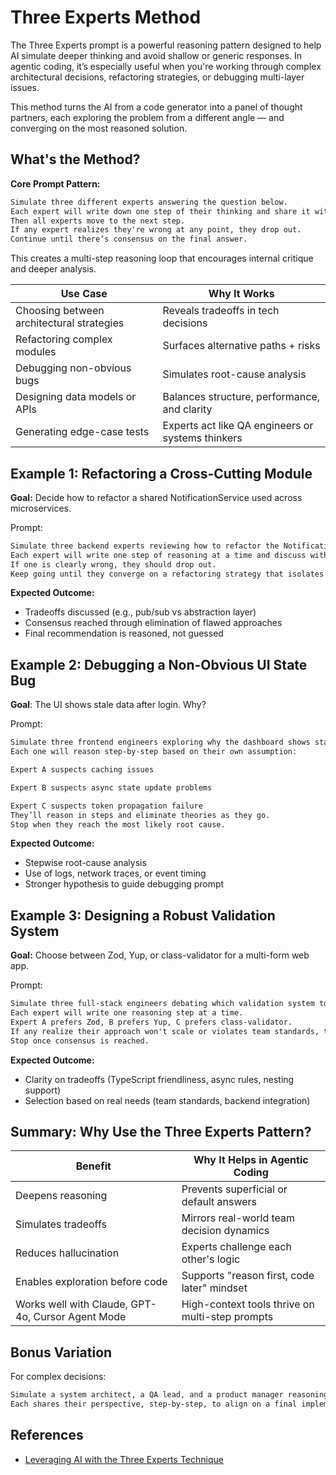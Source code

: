 # Three Experts Method

The Three Experts prompt is a powerful reasoning pattern designed to help AI simulate deeper thinking and avoid shallow or generic responses. In agentic coding, it’s especially useful when you're working through complex architectural decisions, refactoring strategies, or debugging multi-layer issues.

This method turns the AI from a code generator into a panel of thought partners, each exploring the problem from a different angle — and converging on the most reasoned solution.

## What's the Method?

**Core Prompt Pattern:**

```txt
Simulate three different experts answering the question below.
Each expert will write down one step of their thinking and share it with the group.
Then all experts move to the next step.
If any expert realizes they're wrong at any point, they drop out.
Continue until there’s consensus on the final answer.
```

This creates a multi-step reasoning loop that encourages internal critique and deeper analysis.

| **Use Case**                              | **Why It Works**                                  |
|-------------------------------------------|---------------------------------------------------|
| Choosing between architectural strategies | Reveals tradeoffs in tech decisions               |
| Refactoring complex modules               | Surfaces alternative paths + risks                |
| Debugging non-obvious bugs                | Simulates root-cause analysis                     |
| Designing data models or APIs             | Balances structure, performance, and clarity      |
| Generating edge-case tests                | Experts act like QA engineers or systems thinkers |

## Example 1: Refactoring a Cross-Cutting Module

**Goal:** Decide how to refactor a shared NotificationService used across microservices.

Prompt:

```txt
Simulate three backend experts reviewing how to refactor the NotificationService, which is currently tightly coupled to both billing and auth services.
Each expert will write one step of reasoning at a time and discuss with the group.
If one is clearly wrong, they should drop out.
Keep going until they converge on a refactoring strategy that isolates the service and makes it reusable.
```

**Expected Outcome:**

- Tradeoffs discussed (e.g., pub/sub vs abstraction layer)
- Consensus reached through elimination of flawed approaches
- Final recommendation is reasoned, not guessed

## Example 2: Debugging a Non-Obvious UI State Bug

**Goal**: The UI shows stale data after login. Why?

Prompt:

```txt
Simulate three frontend engineers exploring why the dashboard shows stale user data after login.
Each one will reason step-by-step based on their own assumption:

Expert A suspects caching issues

Expert B suspects async state update problems

Expert C suspects token propagation failure
They’ll reason in steps and eliminate theories as they go.
Stop when they reach the most likely root cause.
```

**Expected Outcome:**

- Stepwise root-cause analysis
- Use of logs, network traces, or event timing
- Stronger hypothesis to guide debugging prompt

## Example 3: Designing a Robust Validation System

**Goal:** Choose between Zod, Yup, or class-validator for a multi-form web app.

Prompt:

```txt
Simulate three full-stack engineers debating which validation system to use for a multi-form onboarding flow with dynamic field types.
Each expert will write one reasoning step at a time.
Expert A prefers Zod, B prefers Yup, C prefers class-validator.
If any realize their approach won't scale or violates team standards, they should drop out.
Stop once consensus is reached.
```

**Expected Outcome:**

- Clarity on tradeoffs (TypeScript friendliness, async rules, nesting support)
- Selection based on real needs (team standards, backend integration)

## Summary: Why Use the Three Experts Pattern?

| **Benefit**                                       | **Why It Helps in Agentic Coding**              |
|---------------------------------------------------|-------------------------------------------------|
| Deepens reasoning                                 | Prevents superficial or default answers         |
| Simulates tradeoffs                               | Mirrors real-world team decision dynamics       |
| Reduces hallucination                             | Experts challenge each other's logic            |
| Enables exploration before code                   | Supports "reason first, code later" mindset     |
| Works well with Claude, GPT-4o, Cursor Agent Mode | High-context tools thrive on multi-step prompts |

## Bonus Variation

For complex decisions:

```txt
Simulate a system architect, a QA lead, and a product manager reasoning together.
Each shares their perspective, step-by-step, to align on a final implementation plan.
```

## References

- [Leveraging AI with the Three Experts Technique](https://www.loom.com/share/50de91feb2ca4abdbca0521d8049d81d)